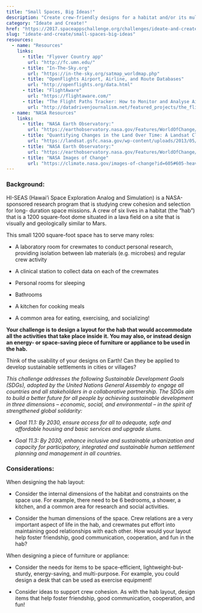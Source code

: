 ```yaml
---
title: "Small Spaces, Big Ideas!"
description: "Create crew-friendly designs for a habitat and/or its multi-use furniture, to be used for isolation studies on Earth that are researching the environmental and human dimensions of life on another planet."
category: "Ideate and Create!"
href: "https://2017.spaceappschallenge.org/challenges/ideate-and-create/small-spaces-big-ideas"
slug: "ideate-and-create/small-spaces-big-ideas"
resources: 
  - name: "Resources"
    links: 
      - title: "Flyover Country app"
        url: "http://fc.umn.edu/" 
      - title: "In-The-Sky.org"
        url: "https://in-the-sky.org/satmap_worldmap.php" 
      - title: "OpenFlights Airport, Airline, and Route Databases"
        url: "http://openflights.org/data.html" 
      - title: "FlightAware"
        url: "https://flightaware.com/" 
      - title: "The Flight Paths Tracker: How to Monitor and Analyse Air Traffic Above Individual Locations"
        url: "http://datadrivenjournalism.net/featured_projects/the_flight_paths_tracker_how_to_monitor_and_analyse_air_traffic" 
  - name: "NASA Resources"
    links: 
      - title: "NASA Earth Observatory:"
        url: "https://earthobservatory.nasa.gov/Features/WorldOfChange/" 
      - title: "Quantifying Changes in the Land Over Time: A Landsat Classroom Activity"
        url: "https://landsat.gsfc.nasa.gov/wp-content/uploads/2013/05/Landsat_QuantifyChanges.pdf" 
      - title: "NASA Earth Observatory:"
        url: "https://earthobservatory.nasa.gov/Features/WorldOfChange/cape_cod.php" 
      - title: "NASA Images of Change"
        url: "https://climate.nasa.gov/images-of-change?id=605#605-heavy-rains-flood-peru" 
---
```


### **Background:**

HI-SEAS (Hawai’i Space Exploration Analog and Simulation) is a NASA-sponsored
research program that is studying crew cohesion and selection for long-
duration space missions. A crew of six lives in a habitat (the “hab”) that is
a 1200 square-foot dome situated in a lava field on a site that is visually
and geologically similar to Mars.

This small 1200 square-foot space has to serve many roles:

  * A laboratory room for crewmates to conduct personal research, providing isolation between lab materials (e.g. microbes) and regular crew activity  

  * A clinical station to collect data on each of the crewmates  

  * Personal rooms for sleeping  

  * Bathrooms  

  * A kitchen for cooking meals  

  * A common area for eating, exercising, and socializing!

**Your challenge is to design a layout for the hab that would accommodate all the activities that take place inside it. You may also, or instead design an energy- or space-saving piece of furniture or appliance to be used in the hab.**

Think of the usability of your designs on Earth! Can they be applied to
develop sustainable settlements in cities or villages?

_This challenge addresses the following Sustainable Development Goals (SDGs),
adopted by the United Nations General Assembly to engage all countries and all
stakeholders in a collaborative partnership. The SDGs aim to build a better
future for all people by achieving sustainable development in three dimensions
– economic, social, and environmental – in the spirit of strengthened global
solidarity:_

  * _Goal 11.1: By 2030, ensure access for all to adequate, safe and affordable housing and basic services and upgrade slums._  

  * _Goal 11.3: By 2030, enhance inclusive and sustainable urbanization and capacity for participatory, integrated and sustainable human settlement planning and management in all countries._

### **Considerations:**

When designing the hab layout:

  * Consider the internal dimensions of the habitat and constraints on the space use. For example, there need to be 6 bedrooms, a shower, a kitchen, and a common area for research and social activities.  

  * Consider the human dimensions of the space. Crew relations are a very important aspect of life in the hab, and crewmates put effort into maintaining good relationships with each other. How would your layout help foster friendship, good communication, cooperation, and fun in the hab?

When designing a piece of furniture or appliance:

  * Consider the needs for items to be space-efficient, lightweight-but-sturdy, energy-saving, and multi-purpose. For example, you could design a desk that can be used as exercise equipment!  

  * Consider ideas to support crew cohesion. As with the hab layout, design items that help foster friendship, good communication, cooperation, and fun!


